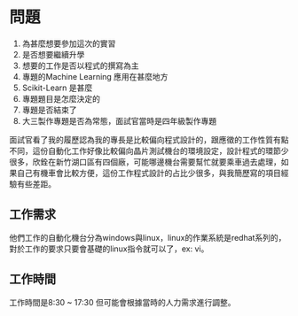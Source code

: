 # 問題
1. 為甚麼想要參加這次的實習
2. 是否想要繼續升學
3. 想要的工作是否以程式的撰寫為主
4. 專題的Machine Learning 應用在甚麼地方
5. Scikit-Learn 是甚麼
6. 專題題目是怎麼決定的
7. 專題是否結束了
8. 大三製作專題是否為常態，面試官當時是四年級製作專題

面試官看了我的履歷認為我的專長是比較偏向程式設計的，跟應徵的工作性質有點不同，這份自動化工作好像比較偏向晶片測試機台的環境設定，設計程式的環節少很多，欣銓在新竹湖口區有四個廠，可能哪邊機台需要幫忙就要乘車過去處理，如果自己有機車會比較方便，這份工作程式設計的占比少很多，與我簡歷寫的項目經驗有些差距。
## 工作需求
他們工作的自動化機台分為windows與linux，linux的作業系統是redhat系列的，對於工作的要求只要會基礎的linux指令就可以了，ex: vi。 
## 工作時間
工作時間是8:30 ~ 17:30 但可能會根據當時的人力需求進行調整。